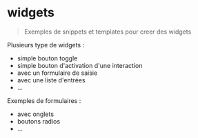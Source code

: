 # widgets

> Exemples de snippets et templates pour creer des widgets

Plusieurs type de widgets :

* simple bouton toggle
* simple bouton d'activation d'une interaction
* avec un formulaire de saisie
* avec une liste d'entrées
* ...

Exemples de formulaires :

* avec onglets
* boutons radios
* ...
